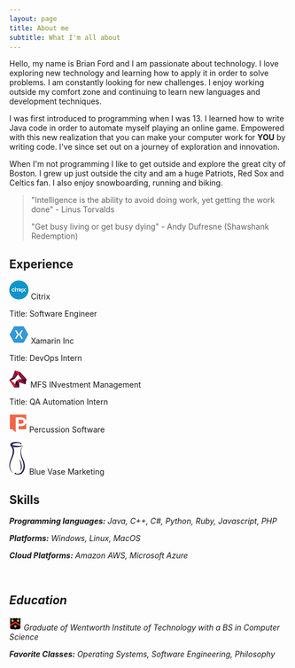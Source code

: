 ```yaml
---
layout: page
title: About me
subtitle: What I'm all about
---
```


Hello, my name is Brian Ford and I am passionate about technology. I love exploring new technology and learning how to apply it in order to solve problems. I am constantly looking for new challenges. I enjoy working outside my comfort zone and continuing to learn new languages and development techniques.

I was first introduced to programming when I was 13. I learned how to write Java code in order to automate myself playing an online game. Empowered with this new realization that you can make your computer work for **YOU** by writing code. I've since set out on a journey of exploration and innovation.
 
When I'm not programming I like to get outside and explore the great city of Boston. I grew up just outside the city and am a huge Patriots, Red Sox and Celtics fan. I also enjoy snowboarding, running and biking.


>"Intelligence is the ability to avoid doing work, yet getting the work done"
>\- Linus Torvalds
>
>"Get busy living or get busy dying"
>\- Andy Dufresne (Shawshank Redemption)

## Experience

![Citrix Logo](img/citrix.png) Citrix

Title: Software Engineer

![Xamarin Logo](img/xamarin.png) Xamarin Inc

Title: DevOps Intern

![MFS Logo](img/mfs.png) MFS INvestment Management

Title: QA Automation Intern

![Percussion Logo](img/percussion.png) Percussion Software

![Bluevase Logo](img/bluevase.jpg) Blue Vase Marketing

## Skills
<i class="fa fa-code" /> **Programming languages:** Java, C++, C#, Python, Ruby, Javascript, PHP

<i class="fa fa-cubes" /> **Platforms:** Windows, Linux, MacOS

<i class="fa fa-cloud" /> **Cloud Platforms:** Amazon AWS, Microsoft Azure

<br />

## Education

![Wentworth Institute of Technology](img/wit.png) Graduate of Wentworth Institute of Technology with a BS in Computer Science

<i class="fa fa-pencil" /> **Favorite Classes:** Operating Systems, Software Engineering, Philosophy 